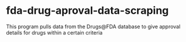 # fda-drug-aproval-data-scraping
This program pulls data from the Drugs@FDA database to give approval details for drugs within a certain criteria
